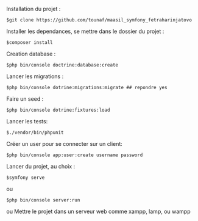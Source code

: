 Installation du projet :
  
    $git clone https://github.com/tounaf/maasil_symfony_fetraharinjatovo
Installer les dependances, se mettre dans le dossier du projet :
  
    $composer install

Creation database :
    
    $php bin/console doctrine:database:create

Lancer les migrations :
    
    $php bin/console dotrine:migrations:migrate ## repondre yes

Faire un seed :
    
    $php bin/console dotrine:fixtures:load

Lancer les tests:

    $./vendor/bin/phpunit

Créer un user pour se connecter sur un client:

    $php bin/console app:user:create username password

Lancer du projet, au choix :
    
    $symfony serve
ou 
    
    $php bin/console server:run

ou Mettre le projet dans un serveur web comme xampp, lamp, ou wampp
    
    


    
